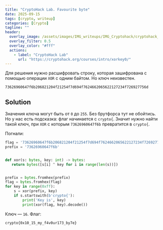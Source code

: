 ```yaml
---
title: "CryptoHack Lab. Favourite byte"
date: 2025-09-15
tags: [crypto, writeup]  
categories: [Crypto]
tagline: ""
header:
  overlay_image: /assets/images/IMG_writeups/IMG_Cryptohack/cryptohack_logo.webp
  overlay_filter: 0.5 
  overlay_color: "#fff"
  actions:
    - label: "СryptoHack Lab"
      url: "https://cryptohack.org/courses/intro/xorkey0/"
---
```


Для решения нужно расшифровать строку, которая зашифрована с помощью операции `XOR` с одним байтом. Но ключ неизвестен.

```
73626960647f6b206821204f21254f7d694f7624662065622127234f726927756d
```

## Solution

Значения ключа могут быть от `0` до `255`. Без брутфорса тут не обойтись. Но у нас есть подсказка: флаг начинается с `crypto{`. Значит нужно найти такой ключ, при `XOR` с которым `73626960647f6b` превратится в `crypto{`.

Погнали:

```python
flag = '73626960647f6b206821204f21254f7d694f7624662065622127234f726927756d'
prefix = '73626960647f6b'


def xor(s: bytes, key: int) -> bytes:
   return bytes([s[i] ^ key for i in range(len(s))])


prefix = bytes.fromhex(prefix)
flag = bytes.fromhex(flag)
for key in range(0xff):
    s = xor(prefix, key)
    if s.startswith(b'crypto{'):
        print('Key is', key)
        print(xor(flag, key).decode())
```

Ключ — `16`. Флаг:

```
crypto{0x10_15_my_f4v0ur173_by7e}
```
